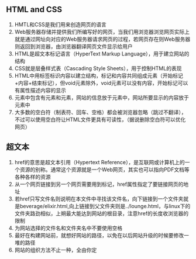 ## HTML and CSS
1. HMTL和CSS是我们用来创造网页的语言
2. Web服务器存储并提供我们所编写好的网页，当我们用浏览器浏览网页实际上就是通过网址向对应的Web服务器请求网页的过程，若网页存在则Web服务器则返回到浏览器，由浏览器翻译网页文件显示给用户
3. HTML是超文本标记语言（HyperText Markup Language），用于建立网站的结构
4. CSS就是层叠样式表（Cascading Style Sheets），用于控制HTML的表现
5. HTML中用标签标识内容以建立结构，标记和内容共同组成元素（开始标记+内容+结束标记），但void元素除外，void元素可以没有内容，开始标记可以有属性描述内容的显示
6. <html>元素中包含有<head>元素和<body>元素，网站的信息放于<head>元素中，网站所要显示的内容放于<body>元素中
7. 大多数的空白符（制表符、回车、空格）都会被浏览器忽略（跳过不翻译），不过可以使用空白符让HTML文件更具有可读性，（据说删除空白符可以优化网页）

## 超文本
1. href的意思是超文本引用（Hypertext Reference），是互联网或计算机上的一个资源的别称。通常这个资源就是一个Web网页，其实也可以指向PDF文档等各种各样的资源
2. 从一个网页链接到另一个网页需要用到<a>标记，href属性指定了要链接网页的地址
3. 若href只写文件名则说明在本文件中寻找该文件名，向下链接到一个文件夹就是beverage/elixir.html,向上链接到父文件夹则是../lounge.html，与linux下的文件夹路劲相似，上朔最大能达到网站的根目录，注意href的长度收浏览器的限制
4. 为网站选择的文件名和文件夹名中不要使用空格
5. 最好在构建网站前，就想好网站的路径，以免在以后网站升级的时候要修改一堆的路径
6. 网站的组织方法不止一种，全由你定